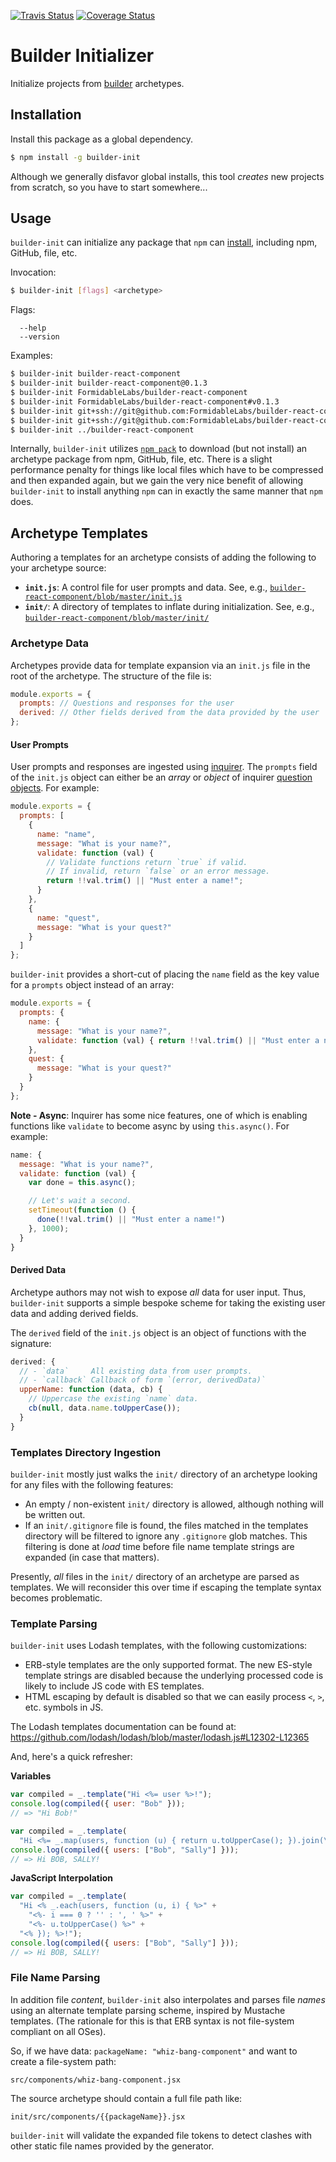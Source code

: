 [![Travis Status][trav_img]][trav_site]
[![Coverage Status][cov_img]][cov_site]

Builder Initializer
===================

Initialize projects from [builder][] archetypes.


## Installation

Install this package as a global dependency.

```sh
$ npm install -g builder-init
```

Although we generally disfavor global installs, this tool _creates_ new projects
from scratch, so you have to start somewhere...


## Usage

`builder-init` can initialize any package that `npm` can
[install](https://docs.npmjs.com/cli/install), including npm, GitHub, file, etc.

Invocation:

```sh
$ builder-init [flags] <archetype>
```

Flags:

```
  --help
  --version
```

Examples:

```sh
$ builder-init builder-react-component
$ builder-init builder-react-component@0.1.3
$ builder-init FormidableLabs/builder-react-component
$ builder-init FormidableLabs/builder-react-component#v0.1.3
$ builder-init git+ssh://git@github.com:FormidableLabs/builder-react-component.git
$ builder-init git+ssh://git@github.com:FormidableLabs/builder-react-component.git#v0.1.3
$ builder-init ../builder-react-component
```

Internally, `builder-init` utilizes [`npm pack`](https://docs.npmjs.com/cli/pack)
to download (but not install) an archetype package from npm, GitHub, file, etc.
There is a slight performance penalty for things like local files which have to
be compressed and then expanded again, but we gain the very nice benefit of
allowing `builder-init` to install anything `npm` can in exactly the same
manner that `npm` does.


## Archetype Templates

Authoring a templates for an archetype consists of adding the following to your
archetype source:

* **`init.js`**: A control file for user prompts and data. See, e.g.,
  [`builder-react-component/blob/master/init.js`](https://github.com/FormidableLabs/builder-react-component/blob/master/init.js)
* **`init/`**: A directory of templates to inflate during initialization. See, e.g.,
  [`builder-react-component/blob/master/init/`](https://github.com/FormidableLabs/builder-react-component/blob/master/init)

### Archetype Data

Archetypes provide data for template expansion via an `init.js` file in the
root of the archetype. The structure of the file is:

```js
module.exports = {
  prompts: // Questions and responses for the user
  derived: // Other fields derived from the data provided by the user
};
```

#### User Prompts

User prompts and responses are ingested using [inquirer][]. The `prompts` field
of the `init.js` object can either be an _array_ or _object_ of inquirer
[question objects][inq-questions]. For example:

```js
module.exports = {
  prompts: [
    {
      name: "name",
      message: "What is your name?",
      validate: function (val) {
        // Validate functions return `true` if valid.
        // If invalid, return `false` or an error message.
        return !!val.trim() || "Must enter a name!";
      }
    },
    {
      name: "quest",
      message: "What is your quest?"
    }
  ]
};
```

`builder-init` provides a short-cut of placing the `name` field as the key
value for a `prompts` object instead of an array:

```js
module.exports = {
  prompts: {
    name: {
      message: "What is your name?",
      validate: function (val) { return !!val.trim() || "Must enter a name!"; }
    },
    quest: {
      message: "What is your quest?"
    }
  }
};
```

**Note - Async**: Inquirer has some nice features, one of which is enabling
functions like `validate` to become async by using `this.async()`. For
example:

```js
name: {
  message: "What is your name?",
  validate: function (val) {
    var done = this.async();

    // Let's wait a second.
    setTimeout(function () {
      done(!!val.trim() || "Must enter a name!")
    }, 1000);
  }
}
```

#### Derived Data

Archetype authors may not wish to expose _all_ data for user input. Thus,
`builder-init` supports a simple bespoke scheme for taking the existing user
data and adding derived fields.

The `derived` field of the `init.js` object is an object of functions with
the signature:

```js
derived: {
  // - `data`     All existing data from user prompts.
  // - `callback` Callback of form `(error, derivedData)`
  upperName: function (data, cb) {
    // Uppercase the existing `name` data.
    cb(null, data.name.toUpperCase());
  }
}
```

### Templates Directory Ingestion

`builder-init` mostly just walks the `init/` directory of an archetype looking
for any files with the following features:

* An empty / non-existent `init/` directory is allowed, although nothing will
  be written out.
* If an `init/.gitignore` file is found, the files matched in the templates
  directory will be filtered to ignore any `.gitignore` glob matches. This
  filtering is done at _load_ time before file name template strings are
  expanded (in case that matters).

Presently, _all_ files in the `init/` directory of an archetype are parsed as
templates. We will reconsider this over time if escaping the template syntax
becomes problematic.

### Template Parsing

`builder-init` uses Lodash templates, with the following customizations:

* ERB-style templates are the only supported format. The new ES-style template
  strings are disabled because the underlying processed code is likely to
  include JS code with ES templates.
* HTML escaping by default is disabled so that we can easily process `<`, `>`,
  etc. symbols in JS.

The Lodash templates documentation can be found at:
https://github.com/lodash/lodash/blob/master/lodash.js#L12302-L12365

And, here's a quick refresher:

**Variables**

```js
var compiled = _.template("Hi <%= user %>!");
console.log(compiled({ user: "Bob" }));
// => "Hi Bob!"
```

```js
var compiled = _.template(
  "Hi <%= _.map(users, function (u) { return u.toUpperCase(); }).join(\", \") %>!");
console.log(compiled({ users: ["Bob", "Sally"] }));
// => Hi BOB, SALLY!
```

**JavaScript Interpolation**

```js
var compiled = _.template(
  "Hi <% _.each(users, function (u, i) { %>" +
    "<%- i === 0 ? '' : ', ' %>" +
    "<%- u.toUpperCase() %>" +
  "<% }); %>!");
console.log(compiled({ users: ["Bob", "Sally"] }));
// => Hi BOB, SALLY!
```

### File Name Parsing

In addition file _content_, `builder-init` also interpolates and parses file
_names_ using an alternate template parsing scheme, inspired by Mustache
templates. (The rationale for this is that ERB syntax is not file-system
compliant on all OSes).

So, if we have data: `packageName: "whiz-bang-component"` and want to create
a file-system path:

```
src/components/whiz-bang-component.jsx
```

The source archetype should contain a full file path like:

```
init/src/components/{{packageName}}.jsx
```

`builder-init` will validate the expanded file tokens to detect clashes with
other static file names provided by the generator.


[builder]: https://github.com/FormidableLabs/builder
[inquirer]: https://github.com/SBoudrias/Inquirer.js
[inq-questions]: https://github.com/SBoudrias/Inquirer.js#question
[trav_img]: https://api.travis-ci.org/FormidableLabs/builder-init.svg
[trav_site]: https://travis-ci.org/FormidableLabs/builder-init
[cov_img]: https://img.shields.io/coveralls/FormidableLabs/builder-init.svg
[cov_site]: https://coveralls.io/r/FormidableLabs/builder-init
